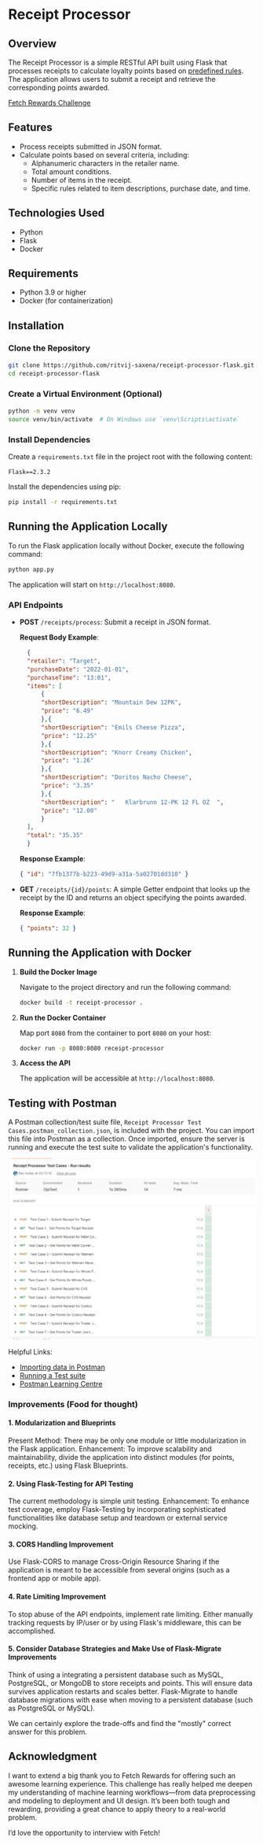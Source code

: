 # Receipt Processor

## Overview

The Receipt Processor is a simple RESTful API built using Flask that processes receipts to calculate loyalty points based on [predefined rules](https://github.com/fetch-rewards/receipt-processor-challenge?tab=readme-ov-file#rules). The application allows users to submit a receipt and retrieve the corresponding points awarded.

[Fetch Rewards Challenge](https://github.com/fetch-rewards/receipt-processor-challenge)

## Features

- Process receipts submitted in JSON format.
- Calculate points based on several criteria, including:
  - Alphanumeric characters in the retailer name.
  - Total amount conditions.
  - Number of items in the receipt.
  - Specific rules related to item descriptions, purchase date, and time.

## Technologies Used

- Python
- Flask
- Docker

## Requirements

- Python 3.9 or higher
- Docker (for containerization)

## Installation

### Clone the Repository

```bash
git clone https://github.com/ritvij-saxena/receipt-processor-flask.git
cd receipt-processor-flask
```

### Create a Virtual Environment (Optional)

```bash
python -m venv venv
source venv/bin/activate  # On Windows use `venv\Scripts\activate`
```

### Install Dependencies

Create a `requirements.txt` file in the project root with the following content:

```
Flask==2.3.2
```

Install the dependencies using pip:

```bash
pip install -r requirements.txt
```

## Running the Application Locally

To run the Flask application locally without Docker, execute the following command:

```bash
python app.py
```

The application will start on `http://localhost:8080`.

### API Endpoints

- **POST** `/receipts/process`: Submit a receipt in JSON format.

  **Request Body Example**:
  ```json
    {
    "retailer": "Target",
    "purchaseDate": "2022-01-01",
    "purchaseTime": "13:01",
    "items": [
        {
        "shortDescription": "Mountain Dew 12PK",
        "price": "6.49"
        },{
        "shortDescription": "Emils Cheese Pizza",
        "price": "12.25"
        },{
        "shortDescription": "Knorr Creamy Chicken",
        "price": "1.26"
        },{
        "shortDescription": "Doritos Nacho Cheese",
        "price": "3.35"
        },{
        "shortDescription": "   Klarbrunn 12-PK 12 FL OZ  ",
        "price": "12.00"
        }
    ],
    "total": "35.35"
    }
  ```

  **Response Example**:
  ```json
  { "id": "7fb1377b-b223-49d9-a31a-5a02701dd310" }
  ```

- **GET** `/receipts/{id}/points`: A simple Getter endpoint that looks up the receipt by the ID and returns an object specifying the points awarded.

  **Response Example**:
  ```json
  { "points": 32 }
  ```

## Running the Application with Docker

1. **Build the Docker Image**

   Navigate to the project directory and run the following command:

   ```bash
   docker build -t receipt-processor .
   ```

2. **Run the Docker Container**

   Map port `8080` from the container to port `8080` on your host:

   ```bash
   docker run -p 8080:8080 receipt-processor
   ```

3. **Access the API**

   The application will be accessible at `http://localhost:8080`.


## Testing with Postman
A Postman collection/test suite file, `Receipt Processor Test Cases.postman_collection.json`, is included with the project. You can import this file into Postman as a collection. Once imported, ensure the server is running and execute the test suite to validate the application's functionality. 

![screenshot](image.png)

Helpful Links:
- [Importing data in Postman](https://learning.postman.com/docs/getting-started/importing-and-exporting/importing-data/)
- [Running a Test suite](https://learning.postman.com/docs/tests-and-scripts/run-tests/run-tests-manually/)
- [Postman Learning Centre](https://learning.postman.com/docs/introduction/overview/)


### Improvements (Food for thought)

#### 1. Modularization and Blueprints

Present Method: There may be only one module or little modularization in the Flask application.
Enhancement: To improve scalability and maintainability, divide the application into distinct modules (for points, receipts, etc.) using Flask Blueprints.

#### 2. Using Flask-Testing for API Testing

The current methodology is simple unit testing.
Enhancement: To enhance test coverage, employ Flask-Testing by incorporating sophisticated functionalities like database setup and teardown or external service mocking.

#### 3. CORS Handling Improvement

Use Flask-CORS to manage Cross-Origin Resource Sharing if the application is meant to be accessible from several origins (such as a frontend app or mobile app).

#### 4. Rate Limiting Improvement

To stop abuse of the API endpoints, implement rate limiting. Either manually tracking requests by IP/user or by using Flask's middleware, this can be accomplished.

#### 5. Consider Database Strategies and Make Use of Flask-Migrate Improvements

Think of using a integrating a persistent database such as MySQL, PostgreSQL, or MongoDB to store receipts and points. This will ensure data survives application restarts and scales better. Flask-Migrate to handle database migrations with ease when moving to a persistent database (such as PostgreSQL or MySQL).



We can certainly explore the trade-offs and find the "mostly" correct answer for this problem.

## Acknowledgment

I want to extend a big thank you to Fetch Rewards for offering such an awesome learning experience. This challenge has really helped me deepen my understanding of machine learning workflows—from data preprocessing and modeling to deployment and UI design. It’s been both tough and rewarding, providing a great chance to apply theory to a real-world problem.

I’d love the opportunity to interview with Fetch!
